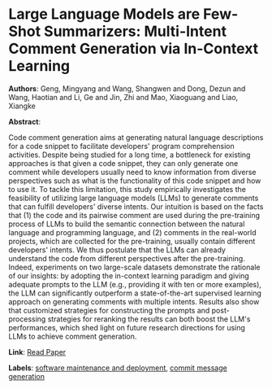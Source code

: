 # Large Language Models are Few-Shot Summarizers: Multi-Intent Comment Generation via In-Context Learning

**Authors**: Geng, Mingyang and Wang, Shangwen and Dong, Dezun and Wang, Haotian and Li, Ge and Jin, Zhi and Mao, Xiaoguang and Liao, Xiangke

**Abstract**:

Code comment generation aims at generating natural language descriptions for a code snippet to facilitate developers' program comprehension activities. Despite being studied for a long time, a bottleneck for existing approaches is that given a code snippet, they can only generate one comment while developers usually need to know information from diverse perspectives such as what is the functionality of this code snippet and how to use it. To tackle this limitation, this study empirically investigates the feasibility of utilizing large language models (LLMs) to generate comments that can fulfill developers' diverse intents. Our intuition is based on the facts that (1) the code and its pairwise comment are used during the pre-training process of LLMs to build the semantic connection between the natural language and programming language, and (2) comments in the real-world projects, which are collected for the pre-training, usually contain different developers' intents. We thus postulate that the LLMs can already understand the code from different perspectives after the pre-training. Indeed, experiments on two large-scale datasets demonstrate the rationale of our insights: by adopting the in-context learning paradigm and giving adequate prompts to the LLM (e.g., providing it with ten or more examples), the LLM can significantly outperform a state-of-the-art supervised learning approach on generating comments with multiple intents. Results also show that customized strategies for constructing the prompts and post-processing strategies for reranking the results can both boost the LLM's performances, which shed light on future research directions for using LLMs to achieve comment generation.

**Link**: [Read Paper](https://doi.org/10.1145/3597503.3608134)

**Labels**: [software maintenance and deployment](../../labels/software_maintenance_and_deployment.md), [commit message generation](../../labels/commit_message_generation.md)
